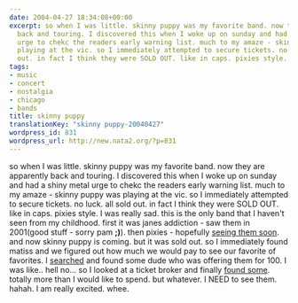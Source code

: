 ```yaml
---
date: 2004-04-27 18:34:08+00:00
excerpt: so when I was little. skinny puppy was my favorite band. now they are apparently
  back and touring. I discovered this when I woke up on sunday and had a shiny metal
  urge to chekc the readers early warning list. much to my amaze - skinny puppy was
  playing at the vic. so I immediately attempted to secure tickets. no luck. all sold
  out. in fact I think they were SOLD OUT. like in caps. pixies style. ...
tags:
- music
- concert
- nostalgia
- chicago
- bands
title: skinny puppy
translationKey: "skinny puppy-20040427"
wordpress_id: 831
wordpress_url: http://new.nata2.org/?p=831
---
```


so when I was little. skinny puppy was my favorite band. now they are apparently back and touring. I discovered this when I woke up on sunday and had a shiny metal urge to chekc the readers early warning list. much to my amaze - skinny puppy was playing at the vic. so I immediately attempted to secure tickets. no luck. all sold out. in fact I think they were SOLD OUT. like in caps. pixies style. I was really sad. this is the only  band that I haven't seen from my childhood. first it was janes addiction - saw them in 2001(good stuff - sorry pam <b>;)</b>). then pixies - hopefully <a href="http://www.nata2.info/?path=pictures%2Fmisc%2Fphone_camera%2Fphotolog&amp;img=1082691247-Nokia6600(469).jpg">seeing them soon</a>. and now skinny puppy is coming. but it was sold out. so I immediately found matiss and we figured out how much we would pay to see our favorite of favorites. I <a href="http://chicago.craigslist.org/tix/29718513.html">searched</a> and found some dude who was offering them for 100. I was like.. hell no... so I looked at a ticket broker and finally <a href="http://www.goldcoasttickets.com/LiveTicketDetail.asp?EventID=286309">found some</a>. totally more than I would like to spend. but whatever. I NEED to see them. hahah. I am really excited. whee.